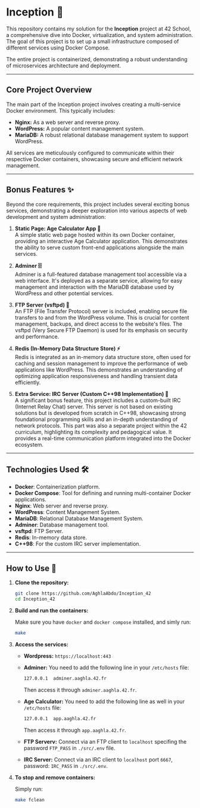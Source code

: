 # Inception 🚀

This repository contains my solution for the **Inception** project at 42 School, a comprehensive dive into Docker, virtualization, and system administration. The goal of this project is to set up a small infrastructure composed of different services using Docker Compose.

The entire project is containerized, demonstrating a robust understanding of microservices architecture and deployment.

---

## Core Project Overview

The main part of the Inception project involves creating a multi-service Docker environment. This typically includes:

- **Nginx:** As a web server and reverse proxy.
- **WordPress:** A popular content management system.
- **MariaDB:** A robust relational database management system to support WordPress.

All services are meticulously configured to communicate within their respective Docker containers, showcasing secure and efficient network management.

---

## Bonus Features ✨

Beyond the core requirements, this project includes several exciting bonus services, demonstrating a deeper exploration into various aspects of web development and system administration:

1. **Static Page: Age Calculator App 🎂**  
   A simple static web page hosted within its own Docker container, providing an interactive Age Calculator application. This demonstrates the ability to serve custom front-end applications alongside the main services.

2. **Adminer 🗄️**  
   Adminer is a full-featured database management tool accessible via a web interface. It's deployed as a separate service, allowing for easy management and interaction with the MariaDB database used by WordPress and other potential services.

3. **FTP Server (vsftpd) 📁**  
   An FTP (File Transfer Protocol) server is included, enabling secure file transfers to and from the WordPress volume. This is crucial for content management, backups, and direct access to the website's files. The vsftpd (Very Secure FTP Daemon) is used for its emphasis on security and performance.

4. **Redis (In-Memory Data Structure Store) ⚡**  
   Redis is integrated as an in-memory data structure store, often used for caching and session management to improve the performance of web applications like WordPress. This demonstrates an understanding of optimizing application responsiveness and handling transient data efficiently.

5. **Extra Service: IRC Server (Custom C++98 Implementation) 💬**  
   A significant bonus feature, this project includes a custom-built IRC (Internet Relay Chat) server. This server is not based on existing solutions but is developed from scratch in C++98, showcasing strong foundational programming skills and an in-depth understanding of network protocols. This part was also a separate project within the 42 curriculum, highlighting its complexity and pedagogical value. It provides a real-time communication platform integrated into the Docker ecosystem.

---

## Technologies Used 🛠️

- **Docker**: Containerization platform.
- **Docker Compose**: Tool for defining and running multi-container Docker applications.
- **Nginx**: Web server and reverse proxy.
- **WordPress**: Content Management System.
- **MariaDB**: Relational Database Management System.
- **Adminer**: Database management tool.
- **vsftpd**: FTP Server.
- **Redis**: In-memory data store.
- **C++98**: For the custom IRC server implementation.

---

## How to Use 🚀

1. **Clone the repository:**

    ```bash
    git clone https://github.com/AghlaAbdo/Inception_42
    cd Inception_42
    ```

2. **Build and run the containers:**

   Make sure you have `docker` and `docker compose` installed, and simly run:

    ```bash
    make
    ```

3. **Access the services:**

    - **Wordpress:**  `https://localhost:443`

    - **Adminer:** You need to add the following line in your `/etc/hosts` file:
        ```bash
        127.0.0.1  adminer.aaghla.42.fr
        ```
        Then access it through `adminer.aaghla.42.fr`.

    - **Age Calculator:** You need to add the following line as well in your `/etc/hosts` file:
        ```bash
        127.0.0.1  app.aaghla.42.fr
        ```
        Then access it through `app.aaghla.42.fr`.

    - **FTP Serverv:** Connect via an FTP client to `localhost` specifing the password `FTP_PASS` in `./src/.env` file.
    
    - **IRC Server:** Connect via an IRC client to `localhost` port `6667`, password: `IRC_PASS` in `./src/.env`.

4. **To stop and remove containers:**

   Simply run:
   ```bash
   make fclean
   ```
